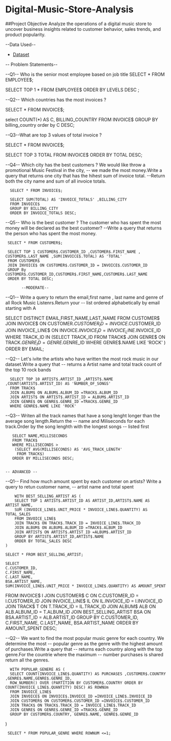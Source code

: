 # Digital-Music-Store-Analysis

##Project Objective 
 Analyze the operations of a digital music store to uncover business insights related to customer behavior, sales trends, and product popularity.


--Data Used--
 - <a href=" https://github.com/sukritideb28/Digital-Music-Store-Analysis/commit/010bed0644e8e49d5d1934966148e924db6b76ed">Dataset</a>


 -- Problem Statements--
 
--Q1-- Who is the senior most employee based on job title 
 SELECT * FROM EMPLOYEE$;

 SELECT  TOP 1 * FROM EMPLOYEE$
 ORDER BY LEVELS DESC ;
 
 --Q2-- Which countries has the most invoices ?

 SELECT * FROM INVOICE$;

 select COUNT(*) AS C, BILLING_COUNTRY
 FROM INVOICE$
 GROUP BY billing_country
 order by C DESC;

 --Q3--What are top 3 values of total invoice ?

 SELECT * FROM INVOICE$;

 SELECT TOP 3 TOTAL FROM INVOICE$
 ORDER BY TOTAL DESC;

 --Q4-- Which city has the best customers ? We would like throw a promotional Music Festival in the city,
      -- we made the most money.Write a query that returns one city that has the hihest sum of invoice total.
	  --Return both the city name and sum of all invoice totals.

	  SELECT * FROM INVOICE$;

	  SELECT SUM(TOTAL) AS 'INVOICE_TOTALS' ,BILLING_CITY 
	  FROM INVOICE$
	  GROUP BY BILLING_CITY
	  ORDER BY INVOICE_TOTALS DESC;

  --Q5-- Who is the best customer ? The customer who has spent the most money will be declared as the best customer?
     --Write a query that returns the person who has spent the most money.

	 SELECT * FROM CUSTOMER$;

	 SELECT TOP 1 CUSTOMER$.CUSTOMER_ID ,CUSTOMER$.FIRST_NAME , CUSTOMER$.LAST_NAME ,SUM(INVOICE$.TOTAL) AS 'TOTAL'
	 FROM CUSTOMER$
	 JOIN INVOICE$ ON CUSTOMER$.CUSTOMER_ID = INVOICE$.CUSTOMER_ID
	 GROUP By CUSTOMER$.CUSTOMER_ID,CUSTOMER$.FIRST_NAME,CUSTOMER$.LAST_NAME
	 ORDER BY TOTAL DESC;

	       --MODERATE--

  --Q1-- Write a query to return the email,first name , last name and genre of all Rock Music Listenrs.Return your
       -- list ordered alphabetically by email starting with A 
 
  SELECT DISTINCT EMAIL,FIRST_NAME,LAST_NAME
 FROM CUSTOMER$
 JOIN INVOICE$ ON CUSTOMER$.CUSTOMER_ID = INVOICE$.CUSTOMER_ID
 JOIN INVOICE_LINE$ ON INVOICE$.INVOICE_ID = INVOICE_LINE$.INVOICE_ID
 WHERE TRACK_ID IN 
        (SELECT TRACK_ID FROM TRACK$
		 JOIN GENRE$ ON TRACK$.GENRE_ID =GENRE$.GENRE_ID
		 WHERE GENRE$.NAME LIKE 'ROCK'
		 )
 ORDER BY EMAIL;
     
 --Q2-- Let's ivite the artists who have written the most rock music in our dataset.Write a query that
        -- returns a Artist name and total track count of the top 10 rock bands 
   
      SELECT TOP 10 ARTIST$.ARTIST_ID ,ARTIST$.NAME ,COUNT(ARTIST$.ARTIST_ID) AS 'NUMBER_OF_SONGS'
	  FROM TRACK$
	  JOIN ALBUM$ ON ALBUM$.ALBUM_ID =TRACK$.ALBUM_ID
	  JOIN ARTIST$ ON ARTIST$.ARTIST_ID = ALBUM$.ARTIST_ID
	  JOIN GENRE$ ON GENRE$.GENRE_ID =TRACK$.GENRE_ID
	  WHERE GENRE$.NAME LIKE 'ROCK'
--Q3-- Writen all the track names that have a song lenght longer than the average song length.Return the
      -- name and Miliseconds for each track.Order by the song lenghth with the longest songs 
	  -- listed first

	   SELECT NAME,MILLISECONDS
	   FROM TRACK$
	   WHERE MILLISECONDS >
	    (SELECT AVG(MILLISECONDS) AS 'AVG_TRACK_LENGTH'
		 FROM TRACK$)
       ORDER BY MILLISECONDS DESC;


	-- ADVANCED --
 
 --Q1-- Find how much amount spent by each customer on artists? Write a query to retun customer name,
     -- artist name and total spent
	 
	    WITH BEST_SELLING_ARTIST AS (
		SELECT TOP 1 ARTIST$.ARTIST_ID AS ARTIST_ID,ARTIST$.NAME AS ARTIST_NAME,
		SUM (INVOICE_LINE$.UNIT_PRICE * INVOICE_LINE$.QUANTITY) AS TOTAL_SALES
		FROM INVOICE_LINE$
		JOIN TRACK$ ON TRACK$.TRACK_ID = INVOICE_LINE$.TRACK_ID
		JOIN ALBUM$ ON ALBUM$.ALBUM_ID =TRACK$.ALBUM_ID
		JOIN ARTIST$ ON ARTIST$.ARTIST_ID =ALBUM$.ARTIST_ID
		GROUP BY ARTIST$.ARTIST_ID,ARTIST$.NAME
		ORDER BY TOTAL_SALES DESC 
	)
	
	SELECT * FROM BEST_SELLING_ARTIST;	

	SELECT 
    C.CUSTOMER_ID,
    C.FIRST_NAME, 
    C.LAST_NAME,
    BSA.ARTIST_NAME,
    SUM(INVOICE_LINE$.UNIT_PRICE * INVOICE_LINE$.QUANTITY) AS AMOUNT_SPENT
FROM 
    INVOICE$ I
JOIN 
    CUSTOMER$ C ON C.CUSTOMER_ID = I.CUSTOMER_ID
JOIN 
    INVOICE_LINE$ IL ON IL.INVOICE_ID = I.INVOICE_ID
JOIN 
    TRACK$ T ON T.TRACK_ID = IL.TRACK_ID
JOIN 
    ALBUM$ ALB ON ALB.ALBUM_ID = T.ALBUM_ID
JOIN 
    BEST_SELLING_ARTIST BSA ON BSA.ARTIST_ID = ALB.ARTIST_ID
GROUP BY 
    C.CUSTOMER_ID, C.FIRST_NAME, C.LAST_NAME, BSA.ARTIST_NAME
ORDER BY 
    AMOUNT_SPENT DESC;

--Q2-- We want to find the most popular music genre for each country. We determine the most
    -- popular genre as the genre with the highest amount of purchases.Write a query that
	-- returns each country along with the top genre.For the countrie where the maximum
	-- number purchases is shared return all the genres.

	  WITH POPULAR_GENERE AS (
	  SELECT COUNT(INVOICE_LINE$.QUANTITY) AS PURCHASES ,CUSTOMER$.COUNTRY ,GENRE$.NAME,GENRE$.GENRE_ID,
	  ROW_NUMBER() OVER (PARTITION BY CUSTOMER$.COUNTRY ORDER BY COUNT(INVOICE_LINE$.QUANTITY) DESC) AS ROWNUm
	  FROM INVOICE_LINE$
	  JOIN INVOICE$ ON INVOICE$.INVOICE_ID =INVOICE_LINE$.INVOICE_ID
	  JOIN CUSTOMER$ ON CUSTOMER$.CUSTOMER_ID =INVOICE$.CUSTOMER_ID
	  JOIN TRACK$ ON TRACK$.TRACK_ID = INVOICE_LINE$.TRACK_ID
	  JOIN GENRE$ ON GENRE$.GENRE_ID =TRACK$.GENRE_ID
	  GROUP BY CUSTOMER$.COUNTRY, GENRE$.NAME, GENRE$.GENRE_ID
	 
)
        
 

     SELECT * FROM POPULAR_GENRE WHERE ROWNUM <=1;

	 
        




	            

